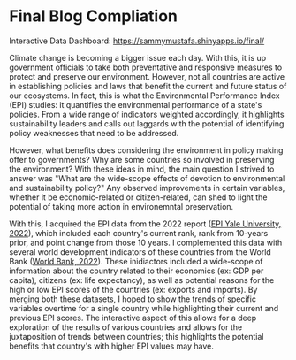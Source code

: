 # Final Blog Compliation

Interactive Data Dashboard: https://sammymustafa.shinyapps.io/final/

Climate change is becoming a bigger issue each day. With this, it is up government officials to take both preventative and responsive measures to protect and preserve our environment. However, not all countries are active in establishing policies and laws that benefit the current and future status of our ecosystems. In fact, this is what the Environmental Performance Index (EPI) studies: it quantifies the environmental performance of a state's policies. From a wide range of indicators weighted accordingly, it highlights sustainability leaders and calls out laggards with the potential of identifying policy weaknesses that need to be addressed.

However, what benefits does considering the environment in policy making offer to governments? Why are some countries so involved in preserving the environment? With these ideas in mind, the main question I strived to answer was "What are the wide-scope effects of devotion to environmental and sustainability policy?" Any observed improvements in certain variables, whether it be economic-related or citizen-related, can shed to light the potential of taking more action in environemntal preservation.

With this, I acquired the EPI data from the 2022 report ([EPI Yale University, 2022](https://epi.yale.edu/downloads)), which included each country's current rank, rank from 10-years prior, and point change from those 10 years. I complemented this data with several world development indicators of these countries from the World Bank ([World Bank, 2022](https://databank.worldbank.org/source/world-development-indicators#)). These inidiactors included a wide-scope of information about the country related to their economics (ex: GDP per capita), citizens (ex: life expectancy), as well as potential reasons for the high or low EPI scores of the countries (ex: exports and imports). By merging both these datasets, I hoped to show the trends of specific variables overtime for a single country while highlighting their current and previous EPI scores. The interactive aspect of this allows for a deep exploration of the results of various countries and allows for the juxtaposition of trends between countries; this highlights the potential benefits that country's with higher EPI values may have.

